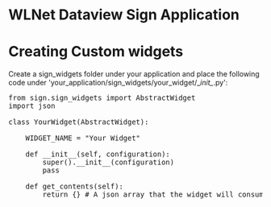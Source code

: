 WLNet Dataview Sign Application
===============================

# Creating Custom widgets

Create a sign_widgets folder under your application and place the following code under 'your_application/sign_widgets/your_widget/\__init\__.py':

<pre>
from sign.sign_widgets import AbstractWidget
import json

class YourWidget(AbstractWidget):

    WIDGET_NAME = "Your Widget"

    def __init__(self, configuration):
        super().__init__(configuration)
        pass

    def get_contents(self):
        return {} # A json array that the widget will consume
</pre>